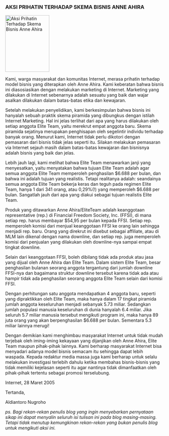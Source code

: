 ### AKSI PRIHATIN TERHADAP SKEMA BISNIS ANNE AHIRA

<img src="http://aaa.priyadi.net/aaa.gif" width="140" height="180" alt="Aksi Prihatin Terhadap Skema Bisnis Anne Ahira" class="imageleft" />

Kami, warga masyarakat dan komunitas Internet, merasa prihatin terhadap model bisnis yang diterapkan oleh Anne Ahira. Kami keberatan bahwa bisnis ini diasosiasikan dengan melakukan marketing di Internet. Marketing yang dilakukan di Internet sebenarnya adalah sesuatu yang baik dan wajar asalkan dilakukan dalam batas-batas etika dan kewajaran.

Setelah melakukan penyelidikan, kami berkesimpulan bahwa bisnis ini hanyalah sebuah praktik skema piramida yang dibungkus dengan istilah Internet Marketing. Hal ini jelas terlihat dari apa yang harus dilakukan oleh setiap anggota Elite Team, yaitu merekrut empat anggota baru. Skema piramida sejatinya merupakan penghisapan oleh segelintir individu terhadap banyak orang. Menurut kami, Internet tidak perlu dikotori dengan pemasaran dari bisnis tidak jelas seperti itu. Silakan melakukan pemasaran via Internet sejauh masih dalam batas-batas kewajaran dan bisnisnya adalah bisnis yang baik dan jelas.

Lebih jauh lagi, kami melihat bahwa Elite Team menawarkan janji yang menyesatkan, yaitu menyatakan bahwa tujuan Elite Team adalah agar semua anggota Elite Team memperoleh penghasilan $6.688 per bulan, dan bahwa ini adalah tujuan yang realistis. Tetapi realitanya adalah: seandainya semua anggota Elite Team bekerja keras dan teguh pada regimen Elite Team, hanya 1 dari 341 orang, atau 0,29%(!) yang memperoleh $6.688 per bulan. Sangatlah jauh dari apa yang diakui sebagai tujuan realistis Elite Team.

Produk yang ditawarkan Anne Ahira/EliteTeam adalah keanggotaan representative (rep.) di Financial Freedom Society, Inc. (FFSI), di mana setiap rep. harus membayar $54,95 per bulan kepada FFSI. Setiap rep. memperoleh komisi dari menjual keanggotaan FFSI ke orang lain sehingga menjadi rep. baru. Orang yang direkrut ini disebut sebagai affiliate, atau di MLM lain dikenal dengan nama downline, dan setiap rep. juga memperoleh komisi dari penjualan yang dilakukan oleh downline-nya sampai empat tingkat downline.

Selain dari keanggotaan FFSI, boleh dibilang tidak ada produk atau jasa yang dijual oleh Anne Ahira dan Elite Team. Dalam sistem Elite Team, besar penghasilan bulanan seorang anggota tergantung dari jumlah downline FFSI-nya dan bagaimana struktur downline tersebut karena tidak ada atau hampir tidak ada penghasilan seorang anggota Elite Team selain dari komisi FFSI.

Dengan perhitungan satu anggota mendapatkan 4 anggota baru, seperti yang dipraktikkan oleh Elite Team, maka hanya dalam 17 tingkat piramida jumlah anggota keseluruhan menjadi sebanyak 5.73 miliar. Sedangkan jumlah populasi manusia keseluruhan di dunia hanyalah 6.4 miliar. Jika seluruh 5.7 miliar manusia tersebut mengikuti program ini, maka hanya 89 juta orang yang akan berpenghasilan $6.688 per bulan. Sementara 5.3 miliar lainnya merugi!

Dengan demikian kami menghimbau masyarakat Internet untuk tidak mudah terjebak oleh iming-iming kekayaan yang dijanjikan oleh Anne Ahira, Elite Team maupun pihak-pihak lainnya. Kami berharap masyarakat Internet bisa menyadari adanya model bisnis semacam itu sehingga dapat lebih waspada. Kepada redaktur media massa juga kami berharap untuk selalu melakukan investigasi terlebih dahulu ketika membahas bisnis-bisnis yang tidak memiliki kejelasan seperti itu agar nantinya tidak dimanfaatkan oleh pihak-pihak tertentu sebagai promosi terselubung.

Internet, 28 Maret 2005

Tertanda,

Aldiantoro Nugroho

<em>ps. Bagi rekan-rekan penulis blog yang ingin menyebarkan pernyataan sikap ini dapat menyalin seluruh isi tulisan ini pada blog masing-masing. Tetapi tidak menutup kemungkinan rekan-rekan yang bukan penulis blog untuk mengikuti aksi ini.</em>

<!-- METADATA: {"time": "2005-03-28 16:50:01", "title": "AKSI PRIHATIN TERHADAP SKEMA BISNIS ANNE AHIRA"} -->
